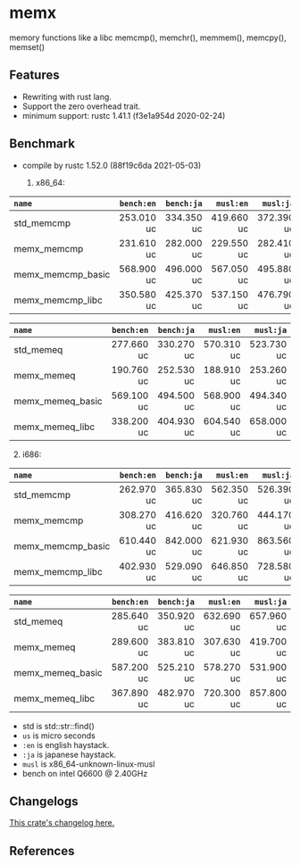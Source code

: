 # memx
memory functions like a libc memcmp(), memchr(), memmem(), memcpy(), memset()

## Features

* Rewriting with rust lang.
* Support the zero overhead trait.
* minimum support: rustc 1.41.1 (f3e1a954d 2020-02-24)

## Benchmark

- compile by rustc 1.52.0 (88f19c6da 2021-05-03)

  1. x86_64:

|         `name`          | `bench:en`  | `bench:ja`  |  `musl:en`  |  `musl:ja`  |
|:------------------------|------------:|------------:|------------:|------------:|
| std_memcmp              |  253.010 uc |  334.350 uc |  419.660 uc |  372.390 uc |
| memx_memcmp             |  231.610 uc |  282.000 uc |  229.550 uc |  282.410 uc |
| memx_memcmp_basic       |  568.900 uc |  496.000 uc |  567.050 uc |  495.880 uc |
| memx_memcmp_libc        |  350.580 uc |  425.370 uc |  537.150 uc |  476.790 uc |

|         `name`          | `bench:en`  | `bench:ja`  |  `musl:en`  |  `musl:ja`  |
|:------------------------|------------:|------------:|------------:|------------:|
| std_memeq               |  277.660 uc |  330.270 uc |  570.310 uc |  523.730 uc |
| memx_memeq              |  190.760 uc |  252.530 uc |  188.910 uc |  253.260 uc |
| memx_memeq_basic        |  569.100 uc |  494.500 uc |  568.900 uc |  494.340 uc |
| memx_memeq_libc         |  338.200 uc |  404.930 uc |  604.540 uc |  658.000 uc |

  2. i686:

|         `name`          | `bench:en`  | `bench:ja`  |  `musl:en`  |  `musl:ja`  |
|:------------------------|------------:|------------:|------------:|------------:|
| std_memcmp              |  262.970 uc |  365.830 uc |  562.350 uc |  526.390 uc |
| memx_memcmp             |  308.270 uc |  416.620 uc |  320.760 uc |  444.170 uc |
| memx_memcmp_basic       |  610.440 uc |  842.000 uc |  621.930 uc |  863.560 uc |
| memx_memcmp_libc        |  402.930 uc |  529.090 uc |  646.850 uc |  728.580 uc |

|         `name`          | `bench:en`  | `bench:ja`  |  `musl:en`  |  `musl:ja`  |
|:------------------------|------------:|------------:|------------:|------------:|
| std_memeq               |  285.640 uc |  350.920 uc |  632.690 uc |  657.960 uc |
| memx_memeq              |  289.600 uc |  383.810 uc |  307.630 uc |  419.700 uc |
| memx_memeq_basic        |  587.200 uc |  525.210 uc |  578.270 uc |  531.900 uc |
| memx_memeq_libc         |  367.890 uc |  482.970 uc |  720.300 uc |  857.800 uc |

- std is std::str::find()
- `us` is micro seconds
- `:en` is english haystack.
- `:ja` is japanese haystack.
- `musl` is x86_64-unknown-linux-musl
- bench on intel Q6600 @ 2.40GHz


## Changelogs

[This crate's changelog here.](https://github.com/aki-akaguma/memx/blob/main/CHANGELOG.md)


## References
